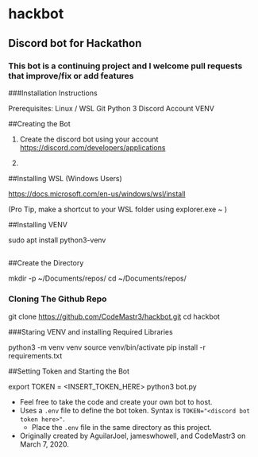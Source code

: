# hackbot
## Discord bot for Hackathon
### This bot is a continuing project and I welcome pull requests that improve/fix or add features

###Installation Instructions

Prerequisites:
Linux / WSL
Git 
Python 3
Discord Account
VENV


##Creating the Bot

1. Create the discord bot using your account
https://discord.com/developers/applications

2. 

##Installing WSL (Windows Users)

https://docs.microsoft.com/en-us/windows/wsl/install

(Pro Tip, make a shortcut to your WSL folder using explorer.exe ~ )

##Installing VENV

sudo apt install python3-venv

##

##Create the Directory

mkdir -p ~/Documents/repos/
cd ~/Documents/repos/

### Cloning The Github Repo
git clone https://github.com/CodeMastr3/hackbot.git
cd hackbot


###Staring VENV and installing Required Libraries

python3 -m venv venv
source venv/bin/activate
pip install -r requirements.txt

##Setting Token and Starting the Bot

export TOKEN = <INSERT_TOKEN_HERE> 
python3 bot.py


* Feel free to take the code and create your own bot to host.
* Uses a `.env` file to define the bot token. Syntax is `TOKEN="<discord bot token here>"`.
    * Place the `.env` file in the same directory as this project.
* Originally created by AguilarJoel, jameswhowell, and CodeMastr3 on March 7, 2020.
